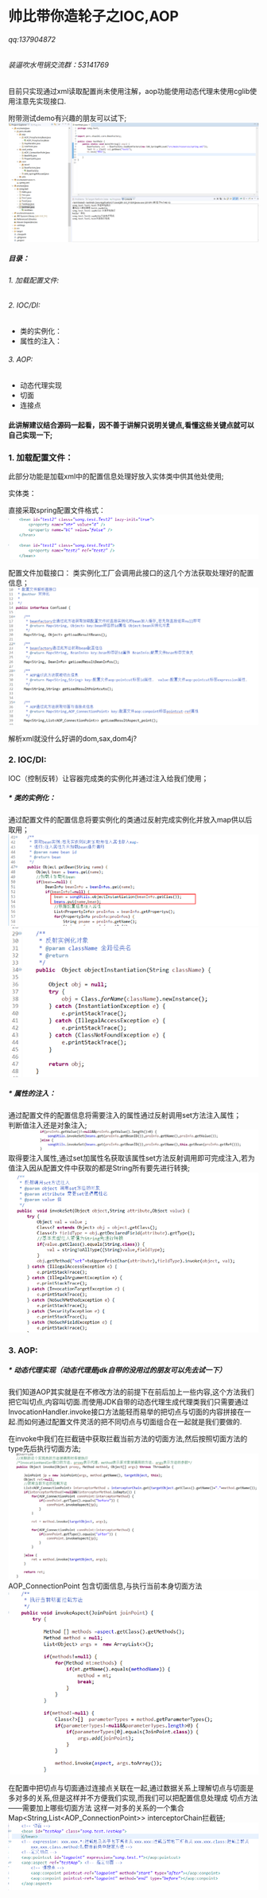 # 帅比带你造轮子之IOC,AOP
###### qq:137904872
###### 装逼吹水甩锅交流群：53141769
目前只实现通过xml读取配置尚未使用注解，aop功能使用动态代理未使用cglib使用注意先实现接口.

附带测试demo有兴趣的朋友可以试下;
![](https://github.com/q137904872/logo/blob/master/logo/测试.png)

##### 目录：
###### 1. 加载配置文件:
###### 2. IOC/DI:
* 类的实例化：
* 属性的注入：
###### 3. AOP:
* 动态代理实现
* 切面
* 连接点
#### 此讲解建议结合源码一起看，因不善于讲解只说明关键点,看懂这些关键点就可以自己实现一下;
### 1. 加载配置文件：
此部分功能是加载xml中的配置信息处理好放入实体类中供其他处使用;

实体类：

直接采取spring配置文件格式：
![](https://github.com/q137904872/logo/blob/master/logo/%60PK9AP9S%60B3M%5BX9Y1U3G~IR.png)

配置文件加载接口：
类实例化工厂会调用此接口的这几个方法获取处理好的配置信息；
![](https://github.com/q137904872/logo/blob/master/logo/xml加载接口.png)

解析xml就没什么好讲的dom,sax,dom4j?

### 2.  IOC/DI:
IOC（控制反转）让容器完成类的实例化并通过注入给我们使用；
##### * 类的实例化：
通过配置文件的配置信息将要实例化的类通过反射完成实例化并放入map供以后取用；
![](https://github.com/q137904872/logo/blob/master/logo/实例化调用.png)
![](https://github.com/q137904872/logo/blob/master/logo/实例化.png)

##### * 属性的注入：
通过配置文件的配置信息将需要注入的属性通过反射调用set方法注入属性；<br>
判断值注入还是对象注入;
![](https://github.com/q137904872/logo/blob/master/logo/属性注入调用.png)
取得要注入属性,通过set加属性名获取该属性set方法反射调用即可完成注入,若为值注入因从配置文件中获取的都是String所有要先进行转换;
![](https://github.com/q137904872/logo/blob/master/logo/反射调用set方法.png)

### 3. AOP:
##### * 动态代理实现（动态代理是jdk自带的没用过的朋友可以先去试一下）
我们知道AOP其实就是在不修改方法的前提下在前后加上一些内容,这个方法我们把它叫切点,内容叫切面.而使用JDK自带的动态代理生成代理类我们只需要通过InvocationHandler.invoke接口方法能轻而易举的把切点与切面的内容拼接在一起.而如何通过配置文件灵活的把不同切点与切面组合在一起就是我们要做的.

在invoke中我们在拦截链中获取拦截当前方法的切面方法,然后按照切面方法的type先后执行切面方法;
![](https://github.com/q137904872/logo/blob/master/logo/拼接.png)
AOP_ConnectionPoint 包含切面信息,与执行当前本身切面方法
![](https://github.com/q137904872/logo/blob/master/logo/连接点.png)

在配置中把切点与切面通过连接点关联在一起,通过数据关系上理解切点与切面是多对多的关系,但是这样并不方便我们实现,而我们可以把配置信息处理成 切点方法——需要加上哪些切面方法 这样一对多的关系的一个集合 Map<String,List<AOP_ConnectionPoint>> interceptorChain拦截链;
![](https://github.com/q137904872/logo/blob/master/logo/配置.png)
